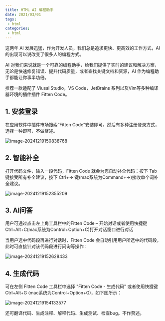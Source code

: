```yaml
---
title: HTML AI 编程助手
date: 2021/03/01
tags:
 - html
categories:
 - html
---
```

这两年 AI 发展迅猛，作为开发人员，我们总是追求更快、更高效的工作方式，AI 的出现可以说改变了很多人的编程方式。

AI 对我们来说就是一个可靠的编程助手，给我们提供了实时的建议和解决方案，无论是快速修复错误、提升代码质量，或者查找关键文档和资源，AI 作为编程助手都能让你事半功倍。

推荐一款适配了 Viusal Studio，VS Code，JetBrains 系列以及Vim等多种编译器环境的插件插件 Fitten Code。

## 1. 安装登录

在应用软件中插件市场搜索“Fitten Code”安装即可。然后有多种注册登录方式，选择一种即可，不做赘述。

![image-20241219150838768](https://bucket-linxc.oss-cn-guangzhou.aliyuncs.com/images/image-20241219150838768.png)

## 2. 智能补全

打开代码文件，输入一段代码，Fitten Code 就会为您自动补全代码：按下 Tab 键接受所有补全建议，按下 Ctrl+→ 键(mac系统为Command+→)接收单个词补全建议。

![image-20241219152355209](https://bucket-linxc.oss-cn-guangzhou.aliyuncs.com/images/image-20241219152355209.png)

## 3. AI问答

用户可通过点击左上角工具栏中的Fitten Code – 开始对话或者使用快捷键Ctrl+Alt+C(mac系统为Control+Option+C)打开对话窗口进行对话

当用户选中代码段再进行对话时，Fitten Code 会自动引用用户所选中的代码段，此时可直接针对该代码段进行问询等操作：

![image-20241219152628433](https://bucket-linxc.oss-cn-guangzhou.aliyuncs.com/images/image-20241219152628433.png)

## 4. 生成代码

可在左侧 Fitten Code 工具栏中选择 "Fitten Code - 生成代码" 或者使用快捷键 Ctrl+Alt+G (mac系统为Control+Option+G)，如下图所示：

![image-20241219154133577](https://bucket-linxc.oss-cn-guangzhou.aliyuncs.com/images/image-20241219154133577.png)

还可翻译代码、生成注释、解释代码、生成测试、检查bug。不作赘述。